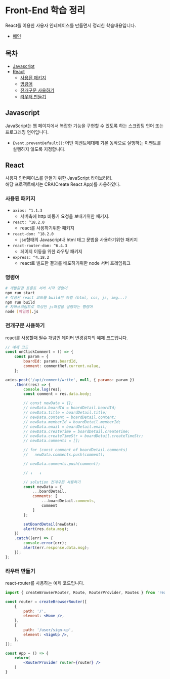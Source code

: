 # Front-End 학습 정리
React를 이용한 사용자 인테페이스를 만들면서 정리한 학습내용입니다.
- [메인](../README.md)

## 목차
- [Javascript](#javascript)
- [React](#react)
    - [사용된 패키지](#사용된-패키지)
    - [명령어](#명령어)
    - [전개구문 사용하기](#전개구문-사용하기)
    - [라우터 만들기](#라우터-만들기)

## Javascript
JavaScript는 웹 페이지에서 복잡한 기능을 구현할 수 있도록 하는 스크립팅 언어 또는 프로그래밍 언어입니다.
- `Event.preventDefault()`: 어떤 이벤트에대해 기본 동작으로 실행하는 이벤트를 실행하지 않도록 지정합니다.

## React
사용자 인터페이스를 만들기 위한 JavaScript 라이브러리.  
해당 프로젝트에서는 CRA(Create React App)를 사용하였다.
### 사용된 패키지
- `axios: ^1.1.3`
    - 서버측에 http 비동기 요청을 보내기위한 패키지.
- `react: ^18.2.0`
    - react를 사용하기위한 패키지
- `react-dom: ^18.2.0`
    - jsx형태의 Javascript내 html 태그 문법을 사용하기위한 패키지
- `react-router-dom: ^6.4.3`
    - 페이지 이동을 위한 라우팅 패키지
- `express: ^4.18.2`
    - react로 빌드한 결과를 배포하기위한 node 서버 프레임워크

### 명령어
```bash
# 개발환경 프론트 서버 시작 명령어
npm run start
# 작성된 react 코드를 build한 파일 (html, css, js, img...)
npm run build
# 자바스크립트로 작성된 js파일을 실행하는 명령어
node [파일명].js
```

### 전개구문 사용하기
react를 사용할때 필수 개념인 데이터 변경감지의 예제 코드입니다.
```jsx
// 예제 코드
const onClickComment = () => {
    const param = {
        boardId: params.boardId,
        comment: commentRef.current.value,
    };

axios.post('/api/comment/write', null, { params: param })
    .then((res) => {
        console.log(res);
        const comment = res.data.body;

        // const newData = {};
        // newData.boardId = boardDetail.boardId;
        // newData.title = boardDetail.title;
        // newData.content = boardDetail.content;
        // newData.memberId = boardDetail.memberId;
        // newData.email = boardDetail.email;
        // newData.createTime = boardDetail.createTime;
        // newData.createTimeStr = boardDetail.createTimeStr;
        // newData.comments = [];

        // for (const comment of boardDetail.comments)
        //   newData.comments.push(comment);

        // newData.comments.push(comment);

        // ↓   ↓

        // solution 전개구문 사용하기
        const newData = {
            ...boardDetail,
            comments: [
                ...boardDetail.comments,
                comment
            ]
        };

        setBoardDetail(newData);
        alert(res.data.msg);
    })
    .catch((err) => {
        console.error(err);
        alert(err.response.data.msg);
    });
};
```

### 라우터 만들기
react-router를 사용하는 예제 코드입니다.
```jsx
import { createBrowserRouter, Route, RouterProvider, Routes } from 'react-router-dom';

const router = createBrowserRouter([
    {
        path: '/',
        element: <Home />,
    },
    {
        path: '/user/sign-up',
        element: <SignUp />,
    },
]);

const App = () => {
    return(
        <RouterProvider router={router} />
    )
}
```